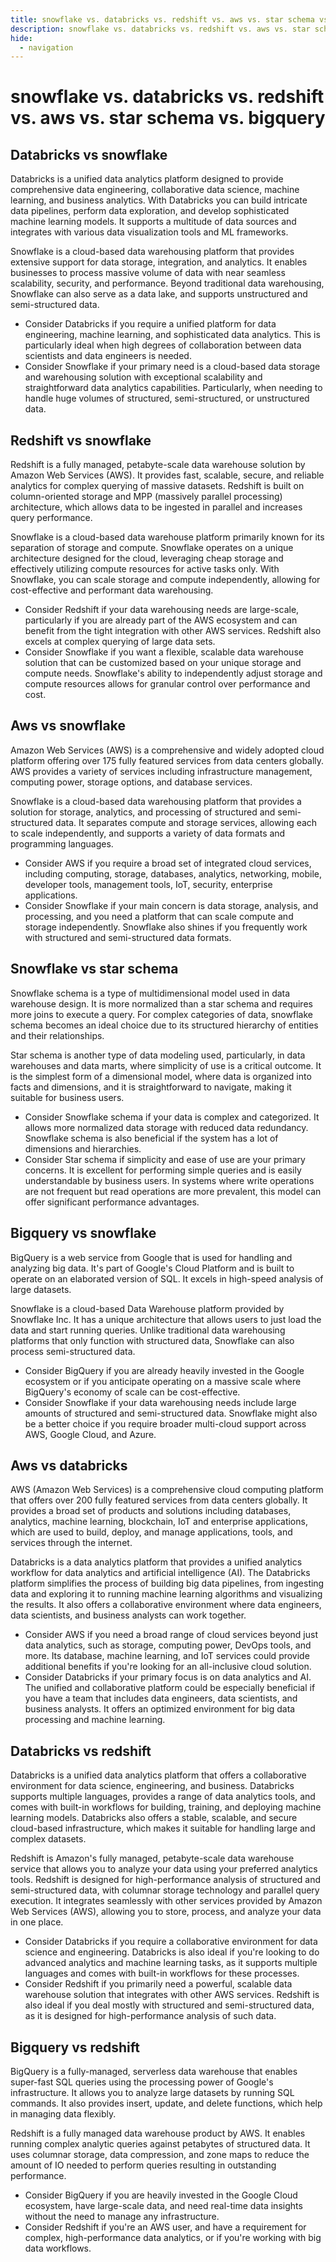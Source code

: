 ```yaml
---
title: snowflake vs. databricks vs. redshift vs. aws vs. star schema vs. bigquery
description: snowflake vs. databricks vs. redshift vs. aws vs. star schema vs. bigquery
hide:
  - navigation
---
```

# snowflake vs. databricks vs. redshift vs. aws vs. star schema vs. bigquery

## Databricks vs snowflake
Databricks is a unified data analytics platform designed to provide comprehensive data engineering, collaborative data science, machine learning, and business analytics. With Databricks you can build intricate data pipelines, perform data exploration, and develop sophisticated machine learning models. It supports a multitude of data sources and integrates with various data visualization tools and ML frameworks.

Snowflake is a cloud-based data warehousing platform that provides extensive support for data storage, integration, and analytics. It enables businesses to process massive volume of data with near seamless scalability, security, and performance. Beyond traditional data warehousing, Snowflake can also serve as a data lake, and supports unstructured and semi-structured data.

- Consider Databricks if you require a unified platform for data engineering, machine learning, and sophisticated data analytics. This is particularly ideal when high degrees of collaboration between data scientists and data engineers is needed.
- Consider Snowflake if your primary need is a cloud-based data storage and warehousing solution with exceptional scalability and straightforward data analytics capabilities. Particularly, when needing to handle huge volumes of structured, semi-structured, or unstructured data.


## Redshift vs snowflake
Redshift is a fully managed, petabyte-scale data warehouse solution by Amazon Web Services (AWS). It provides fast, scalable, secure, and reliable analytics for complex querying of massive datasets. Redshift is built on column-oriented storage and MPP (massively parallel processing) architecture, which allows data to be ingested in parallel and increases query performance.

Snowflake is a cloud-based data warehouse platform primarily known for its separation of storage and compute. Snowflake operates on a unique architecture designed for the cloud, leveraging cheap storage and effectively utilizing compute resources for active tasks only. With Snowflake, you can scale storage and compute independently, allowing for cost-effective and performant data warehousing.

- Consider Redshift if your data warehousing needs are large-scale, particularly if you are already part of the AWS ecosystem and can benefit from the tight integration with other AWS services. Redshift also excels at complex querying of large data sets.
- Consider Snowflake if you want a flexible, scalable data warehouse solution that can be customized based on your unique storage and compute needs. Snowflake's ability to independently adjust storage and compute resources allows for granular control over performance and cost.


## Aws vs snowflake
Amazon Web Services (AWS) is a comprehensive and widely adopted cloud platform offering over 175 fully featured services from data centers globally. AWS provides a variety of services including infrastructure management, computing power, storage options, and database services. 

Snowflake is a cloud-based data warehousing platform that provides a solution for storage, analytics, and processing of structured and semi-structured data. It separates compute and storage services, allowing each to scale independently, and supports a variety of data formats and programming languages. 

- Consider AWS if you require a broad set of integrated cloud services, including computing, storage, databases, analytics, networking, mobile, developer tools, management tools, IoT, security, enterprise applications.
- Consider Snowflake if your main concern is data storage, analysis, and processing, and you need a platform that can scale compute and storage independently. Snowflake also shines if you frequently work with structured and semi-structured data formats.


## Snowflake vs star schema
Snowflake schema is a type of multidimensional model used in data warehouse design. It is more normalized than a star schema and requires more joins to execute a query. For complex categories of data, snowflake schema becomes an ideal choice due to its structured hierarchy of entities and their relationships.

Star schema is another type of data modeling used, particularly, in data warehouses and data marts, where simplicity of use is a critical outcome. It is the simplest form of a dimensional model, where data is organized into facts and dimensions, and it is straightforward to navigate, making it suitable for business users.

- Consider Snowflake schema if your data is complex and categorized. It allows more normalized data storage with reduced data redundancy. Snowflake schema is also beneficial if the system has a lot of dimensions and hierarchies.
- Consider Star schema if simplicity and ease of use are your primary concerns. It is excellent for performing simple queries and is easily understandable by business users. In systems where write operations are not frequent but read operations are more prevalent, this model can offer significant performance advantages.


## Bigquery vs snowflake
BigQuery is a web service from Google that is used for handling and analyzing big data. It's part of Google's Cloud Platform and is built to operate on an elaborated version of SQL. It excels in high-speed analysis of large datasets.

Snowflake is a cloud-based Data Warehouse platform provided by Snowflake Inc. It has a unique architecture that allows users to just load the data and start running queries. Unlike traditional data warehousing platforms that only function with structured data, Snowflake can also process semi-structured data.

- Consider BigQuery if you are already heavily invested in the Google ecosystem or if you anticipate operating on a massive scale where BigQuery's economy of scale can be cost-effective.
- Consider Snowflake if your data warehousing needs include large amounts of structured and semi-structured data. Snowflake might also be a better choice if you require broader multi-cloud support across AWS, Google Cloud, and Azure.


## Aws vs databricks
AWS (Amazon Web Services) is a comprehensive cloud computing platform that offers over 200 fully featured services from data centers globally. It provides a broad set of products and solutions including databases, analytics, machine learning, blockchain, IoT and enterprise applications, which are used to build, deploy, and manage applications, tools, and services through the internet.

Databricks is a data analytics platform that provides a unified analytics workflow for data analytics and artificial intelligence (AI). The Databricks platform simplifies the process of building big data pipelines, from ingesting data and exploring it to running machine learning algorithms and visualizing the results. It also offers a collaborative environment where data engineers, data scientists, and business analysts can work together.

- Consider AWS if you need a broad range of cloud services beyond just data analytics, such as storage, computing power, DevOps tools, and more. Its database, machine learning, and IoT services could provide additional benefits if you're looking for an all-inclusive cloud solution.
- Consider Databricks if your primary focus is on data analytics and AI. The unified and collaborative platform could be especially beneficial if you have a team that includes data engineers, data scientists, and business analysts. It offers an optimized environment for big data processing and machine learning.


## Databricks vs redshift
Databricks is a unified data analytics platform that offers a collaborative environment for data science, engineering, and business. Databricks supports multiple languages, provides a range of data analytics tools, and comes with built-in workflows for building, training, and deploying machine learning models. Databricks also offers a stable, scalable, and secure cloud-based infrastructure, which makes it suitable for handling large and complex datasets.

Redshift is Amazon's fully managed, petabyte-scale data warehouse service that allows you to analyze your data using your preferred analytics tools. Redshift is designed for high-performance analysis of structured and semi-structured data, with columnar storage technology and parallel query execution. It integrates seamlessly with other services provided by Amazon Web Services (AWS), allowing you to store, process, and analyze your data in one place.

- Consider Databricks if you require a collaborative environment for data science and engineering. Databricks is also ideal if you're looking to do advanced analytics and machine learning tasks, as it supports multiple languages and comes with built-in workflows for these processes.
- Consider Redshift if you primarily need a powerful, scalable data warehouse solution that integrates with other AWS services. Redshift is also ideal if you deal mostly with structured and semi-structured data, as it is designed for high-performance analysis of such data.


## Bigquery vs redshift
BigQuery is a fully-managed, serverless data warehouse that enables super-fast SQL queries using the processing power of Google's infrastructure. It allows you to analyze large datasets by running SQL commands. It also provides insert, update, and delete functions, which help in managing data flexibly.

Redshift is a fully managed data warehouse product by AWS. It enables running complex analytic queries against petabytes of structured data. It uses columnar storage, data compression, and zone maps to reduce the amount of IO needed to perform queries resulting in outstanding performance.

- Consider BigQuery if you are heavily invested in the Google Cloud ecosystem, have large-scale data, and need real-time data insights without the need to manage any infrastructure.
- Consider Redshift if you're an AWS user, and have a requirement for complex, high-performance data analytics, or if you're working with big data workflows.

